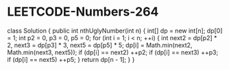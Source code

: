 # LEETCODE-Numbers-264
class Solution {
    public int nthUglyNumber(int n) {
        int[] dp = new int[n];
        dp[0] = 1;
        int p2 = 0, p3 = 0, p5 = 0;
        for (int i = 1; i < n; ++i) {
            int next2 = dp[p2] * 2, next3 = dp[p3] * 3, next5 = dp[p5] * 5;
            dp[i] = Math.min(next2, Math.min(next3, next5));
            if (dp[i] == next2) ++p2;
            if (dp[i] == next3) ++p3;
            if (dp[i] == next5) ++p5;
        }
        return dp[n - 1];
    }
}
